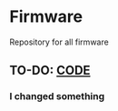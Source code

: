 # Firmware
Repository for all firmware

## TO-DO: [CODE](http://letmegooglethat.com/?q=How+to+Code)

### I changed something
